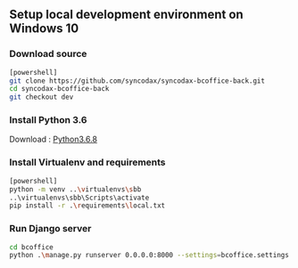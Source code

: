 ## Setup local development environment on Windows 10

### Download source

```sh
[powershell]
git clone https://github.com/syncodax/syncodax-bcoffice-back.git
cd syncodax-bcoffice-back
git checkout dev
```

### Install Python 3.6

Download : [Python3.6.8](https://www.python.org/ftp/python/3.6.8/python-3.6.8-amd64.exe)

### Install Virtualenv and requirements

```sh
[powershell]
python -m venv ..\virtualenvs\sbb
..\virtualenvs\sbb\Scripts\activate
pip install -r .\requirements\local.txt
```

### Run Django server

```sh
cd bcoffice
python .\manage.py runserver 0.0.0.0:8000 --settings=bcoffice.settings.local
```
